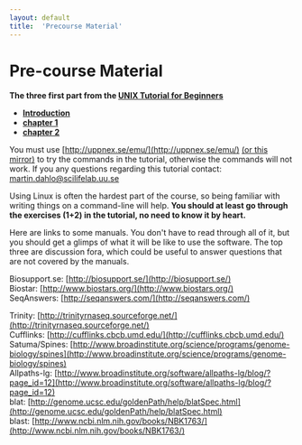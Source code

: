 ```yaml
---
layout: default
title:  'Precourse Material'
---
```


# Pre-course Material

**The three first part from the [UNIX Tutorial for Beginners](../../ngsintro/common/unixtut/)**  

* [**Introduction**](../../ngsintro/common/unixtut/unixintro.html)  
* [**chapter 1**](../../ngsintro/common/unixtut/unix1.html)  
* [**chapter 2**](../../ngsintro/common/unixtut/unix2.html)  

You must use [http://uppnex.se/emu/](http://uppnex.se/emu/) [(or this mirror)](http://bellard.org/jslinux/) to try the commands in the tutorial, otherwise the commands will not work. 
If you any questions regarding this tutorial contact: martin.dahlo@scilifelab.uu.se

Using Linux is often the hardest part of the course, so being familiar with writing things on a command-line will help.
**You should at least go through the exercises (1+2) in the tutorial, no need to know it by heart.**

Here are links to some manuals.
You don't have to read through all of it, but you should get a glimps of what it will be like to use the software.
The top three are discussion fora, which could be useful to answer questions that are not covered by the manuals.

Biosupport.se: [http://biosupport.se/](http://biosupport.se/)  
Biostar: [http://www.biostars.org/](http://www.biostars.org/)  
SeqAnswers: [http://seqanswers.com/](http://seqanswers.com/)  

Trinity: [http://trinityrnaseq.sourceforge.net/](http://trinityrnaseq.sourceforge.net/)  
Cufflinks: [http://cufflinks.cbcb.umd.edu/](http://cufflinks.cbcb.umd.edu/)  
Satuma/Spines: [http://www.broadinstitute.org/science/programs/genome-biology/spines](http://www.broadinstitute.org/science/programs/genome-biology/spines)  
Allpaths-lg: [http://www.broadinstitute.org/software/allpaths-lg/blog/?page_id=12](http://www.broadinstitute.org/software/allpaths-lg/blog/?page_id=12)  
blat: [http://genome.ucsc.edu/goldenPath/help/blatSpec.html](http://genome.ucsc.edu/goldenPath/help/blatSpec.html)  
blast: [http://www.ncbi.nlm.nih.gov/books/NBK1763/](http://www.ncbi.nlm.nih.gov/books/NBK1763/)  


